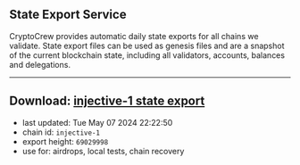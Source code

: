 ## State Export Service
CryptoCrew provides automatic daily state exports for all chains we validate. State export files can be used as genesis files and are a snapshot of the current blockchain state, including all validators, accounts, balances and delegations.

---
**Download: [injective-1 state export](https://dl-eu2.ccvalidators.com/SERVICE/injective/injective-1_export_69029998.json)**
---

- last updated: Tue May 07 2024 22:22:50
- chain id: `injective-1`
- export height: `69029998`
- use for: airdrops, local tests, chain recovery
